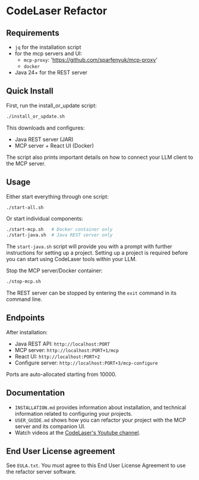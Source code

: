 CodeLaser Refactor
==================

## Requirements

- `jq` for the installation script
- for the mcp servers and UI:
  -  `mcp-proxy`: 'https://github.com/sparfenyuk/mcp-proxy'
  - `docker`
- Java 24+ for the REST server

## Quick Install

First, run the install_or_update script:

```bash
./install_or_update.sh
```

This downloads and configures:
- Java REST server (JAR)
- MCP server + React UI (Docker)

The script also prints important details on how to connect your LLM client to the MCP server.

## Usage

Either start everything through one script:
```bash
./start-all.sh
```

Or start individual components:
```bash
./start-mcp.sh   # Docker container only
./start-java.sh  # Java REST server only
```
The ```start-java.sh``` script will provide you with a prompt with further instructions for setting up a project.
Setting up a project is required before you can start using CodeLaser tools within your LLM.

Stop the MCP server/Docker container:
```bash
./stop-mcp.sh
```

The REST server can be stopped by entering the `exit` command in its command line.

## Endpoints

After installation:
- Java REST API: `http://localhost:PORT`
- MCP server: `http://localhost:PORT+1/mcp`
- React UI: `http://localhost:PORT+2`
- Configure server: `http://localhost:PORT+3/mcp-configure`

Ports are auto-allocated starting from 10000.

## Documentation

- `INSTALLATION.md` provides information about installation, and technical information related to configuring your projects.
- `USER_GUIDE.md` shows how you can refactor your project with the MCP server and its companion UI.
- Watch videos at the [CodeLaser's Youtube channel](https://www.youtube.com/@codelaser-refactoring).

## End User License agreement

See `EULA.txt`.
You must agree to this End User License Agreement to use the refactor server software.
